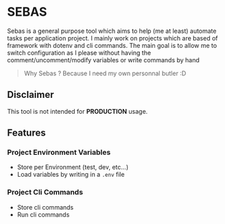 # SEBAS

Sebas is a general purpose tool which aims to help (me at least) automate tasks per application project.
I mainly work on projects which are based of framework with dotenv and cli commands. The main goal is to allow me to switch configuration as I please without having the comment/uncomment/modify variables or write commands by hand

> Why Sebas ? Because I need my own personnal butler :D


## Disclaimer

This tool is not intended for **PRODUCTION** usage.


## Features

### Project Environment Variables

- Store per Environment (test, dev, etc...)
- Load variables by writing in a `.env` file

### Project Cli Commands

- Store cli commands
- Run cli commands
